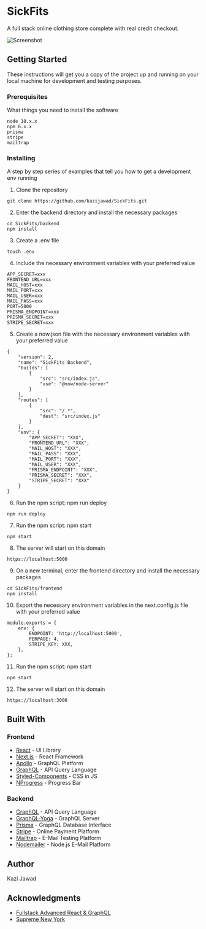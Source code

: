 # SickFits

A full stack online clothing store complete with real credit checkout.

![Screenshot](https://github.com/alvinkw/Sickfits-ecommerce/blob/master/Screenshot.png)

## Getting Started

These instructions will get you a copy of the project up and running on your local machine for development and testing purposes.

### Prerequisites

What things you need to install the software

```
node 10.x.x
npm 6.x.x
prisma
stripe
mailtrap
```

### Installing

A step by step series of examples that tell you how to get a development env running

1. Clone the repository
```
git clone https://github.com/kazijawad/SickFits.git
```

2. Enter the backend directory and install the necessary packages
```
cd SickFits/backend
npm install
```

3. Create a .env file
```
touch .env
```

4. Include the necessary environment variables with your preferred value
```
APP_SECRET=xxx
FRONTEND_URL=xxx
MAIL_HOST=xxx
MAIL_PORT=xxx
MAIL_USER=xxx
MAIL_PASS=xxx
PORT=5000
PRISMA_ENDPOINT=xxx
PRISMA_SECRET=xxx
STRIPE_SECRET=xxx
```

5. Create a now.json file with the necessary environment variables with your preferred value
```
{
	"version": 2,
	"name": "SickFits Backend",
	"builds": [
		{
			"src": "src/index.js",
			"use": "@now/node-server"
		}
	],
	"routes": [
		{
			"src": "/.*",
			"dest": "src/index.js"
		}
	],
	"env": {
		"APP_SECRET": "XXX",
		"FRONTEND_URL": "XXX",
		"MAIL_HOST": "XXX",
		"MAIL_PASS": "XXX",
		"MAIL_PORT": "XXX",
		"MAIL_USER": "XXX",
		"PRISMA_ENDPOINT": "XXX",
		"PRISMA_SECRET": "XXX",
		"STRIPE_SECRET": "XXX"
	}
}
```

6. Run the npm script: npm run deploy
```
npm run deploy
```

7. Run the npm script: npm start
```
npm start
```

8. The server will start on this domain
```
https://localhost:5000
```

9. On a new terminal, enter the frontend directory and install the necessary packages
```
cd SickFits/frontend
npm install
```

10. Export the necessary environment variables in the next.config.js file with your preferred value
```
module.exports = {
	env: {
		ENDPOINT: 'http://localhost:5000',
		PERPAGE: 4,
		STRIPE_KEY: XXX,
	},
};
```

11. Run the npm script: npm start
```
npm start
```

12. The server will start on this domain
```
https://localhost:3000
```

## Built With

### Frontend
* [React](https://reactjs.org/) - UI Library
* [Next.js](https://nextjs.org/) - React Framework
* [Apollo](https://www.apollographql.com/) - GraphQL Platform
* [GraphQL](https://graphql.org) - API Query Language
* [Styled-Components](https://styled-components.com) - CSS in JS
* [NProgress](http://ricostacruz.com/nprogress/) - Progress Bar

### Backend
* [GraphQL](https://graphql.org) - API Query Language
* [GraphQL-Yoga](https://github.com/prisma/graphql-yoga) - GraphQL Server
* [Prisma](http://prisma.io) - GraphQL Database Interface
* [Stripe](https://stripe.com/us) - Online Payment Platform
* [Mailtrap](https://mailtrap.io/) - E-Mail Testing Platform
* [Nodemailer](https://nodemailer.com/about/) - Node.js E-Mail Platform

## Author

Kazi Jawad

## Acknowledgments

* [Fullstack Advanced React & GraphQL](https://advancedreact.com/)
* [Supreme New York](http://supremenewyork.com/)

